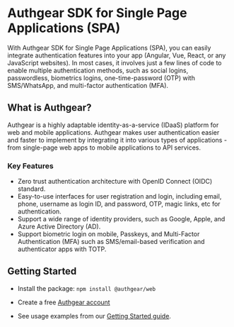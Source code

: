 # Authgear SDK for Single Page Applications (SPA)

With Authgear SDK for Single Page Applications (SPA), you can easily integrate authentication features into your app (Angular, Vue, React, or any JavaScript websites). In most cases, it involves just a few lines of code to enable multiple authentication methods, such as social logins, passwordless, biometrics logins, one-time-password (OTP) with SMS/WhatsApp, and multi-factor authentication (MFA).

## What is Authgear?
Authgear is a highly adaptable identity-as-a-service (IDaaS) platform for web and mobile applications. Authgear makes user authentication easier and faster to implement by integrating it into various types of applications - from single-page web apps to mobile applications to API services.

### Key Features
- Zero trust authentication architecture with OpenID Connect (OIDC) standard.
- Easy-to-use interfaces for user registration and login, including email, phone, username as login ID, and password, OTP, magic links, etc for authentication.
- Support a wide range of identity providers, such as Google, Apple, and Azure Active Directory (AD).
- Support biometric login on mobile, Passkeys, and Multi-Factor Authentication (MFA) such as SMS/email-based verification and authenticator apps with TOTP.

## Getting Started
- Install the package:
```npm install @authgear/web```

- Create a free [Authgear account](https://www.authgear.com/)
- See usage examples from our [Getting Started guide](https://docs.authgear.com/get-started/single-page-app).